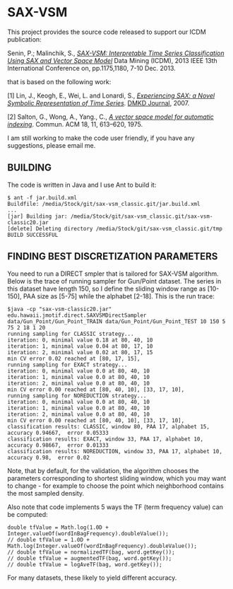 SAX-VSM
============

This project provides the source code released to support our ICDM publication:

Senin, P.; Malinchik, S., [*SAX-VSM: Interpretable Time Series Classification Using SAX and Vector Space Model*](http://www2.hawaii.edu/~senin/assets/papers/sax-vsm-icdm13-short.FINAL_DRAFT.pdf) Data Mining (ICDM), 2013 IEEE 13th International Conference on, pp.1175,1180, 7-10 Dec. 2013.

that is based on the following work:

[1] Lin, J., Keogh, E., Wei, L. and Lonardi, S., [*Experiencing SAX: a Novel Symbolic Representation of Time Series*](http://cs.gmu.edu/~jessica/SAX_DAMI_preprint.pdf). [DMKD Journal](http://link.springer.com/article/10.1007%2Fs10618-007-0064-z), 2007.

[2] Salton, G., Wong, A., Yang., C., [*A vector space model for automatic indexing*](http://dl.acm.org/citation.cfm?id=361220). Commun. ACM 18, 11, 613–620, 1975.

I am still working to make the code user friendly, if you have any suggestions, please email me.

BUILDING
------------
The code is written in Java and I use Ant to build it:
	
	$ ant -f jar.build.xml 
	Buildfile: /media/Stock/git/sax-vsm_classic.git/jar.build.xml
	...
	[jar] Building jar: /media/Stock/git/sax-vsm_classic.git/sax-vsm-classic20.jar
	[delete] Deleting directory /media/Stock/git/sax-vsm_classic.git/tmp
	BUILD SUCCESSFUL

FINDING BEST DISCRETIZATION PARAMETERS
------------
You need to run a DIRECT smpler that is tailored for SAX-VSM algorithm. Below is the trace of running sampler for Gun/Point dataset. The series in this dataset have length 150, so I define the sliding window range as [10-150], PAA size as [5-75] while the alphabet [2-18]. This is the run trace:

	$java -cp "sax-vsm-classic20.jar" edu.hawaii.jmotif.direct.SAXVSMDirectSampler data/Gun_Point/Gun_Point_TRAIN data/Gun_Point/Gun_Point_TEST 10 150 5 75 2 18 1 20
	running sampling for CLASSIC strategy...
	iteration: 0, minimal value 0.18 at 80, 40, 10
	iteration: 1, minimal value 0.04 at 80, 17, 10
	iteration: 2, minimal value 0.02 at 80, 17, 15
	min CV error 0.02 reached at [80, 17, 15], 
	running sampling for EXACT strategy...
	iteration: 0, minimal value 0.0 at 80, 40, 10
	iteration: 1, minimal value 0.0 at 80, 40, 10
	iteration: 2, minimal value 0.0 at 80, 40, 10
	min CV error 0.00 reached at [80, 40, 10], [33, 17, 10], 
	running sampling for NOREDUCTION strategy...
	iteration: 0, minimal value 0.0 at 80, 40, 10
	iteration: 1, minimal value 0.0 at 80, 40, 10
	iteration: 2, minimal value 0.0 at 80, 40, 10
	min CV error 0.00 reached at [80, 40, 10], [33, 17, 10], 
	classification results: CLASSIC, window 80, PAA 17, alphabet 15,  accuracy 0.94667,  error 0.05333
	classification results: EXACT, window 33, PAA 17, alphabet 10,  accuracy 0.98667,  error 0.01333
	classification results: NOREDUCTION, window 33, PAA 17, alphabet 10,  accuracy 0.98,  error 0.02
  

Note, that by default, for the validation, the algorithm chooses the parameters corresponding to shortest sliding window, which you may want to change - for example to choose the point which neighborhood contains the most sampled density.

Also note that code implements 5 ways the TF (term frequency value) can be computed:

	double tfValue = Math.log(1.0D + Integer.valueOf(wordInBagFrequency).doubleValue());
	// double tfValue = 1.0D + Math.log(Integer.valueOf(wordInBagFrequency).doubleValue());
	// double tfValue = normalizedTF(bag, word.getKey());
	// double tfValue = augmentedTF(bag, word.getKey());
	// double tfValue = logAveTF(bag, word.getKey());
  
For many datasets, these likely to yield different accuracy.
